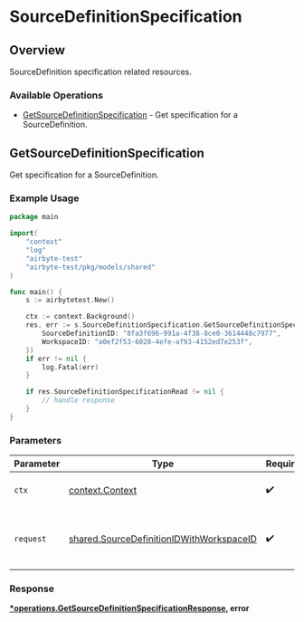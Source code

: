 # SourceDefinitionSpecification

## Overview

SourceDefinition specification related resources.

### Available Operations

* [GetSourceDefinitionSpecification](#getsourcedefinitionspecification) - Get specification for a SourceDefinition.

## GetSourceDefinitionSpecification

Get specification for a SourceDefinition.

### Example Usage

```go
package main

import(
	"context"
	"log"
	"airbyte-test"
	"airbyte-test/pkg/models/shared"
)

func main() {
    s := airbytetest.New()

    ctx := context.Background()
    res, err := s.SourceDefinitionSpecification.GetSourceDefinitionSpecification(ctx, shared.SourceDefinitionIDWithWorkspaceID{
        SourceDefinitionID: "8fa3f696-991a-4f38-8ce0-3614448c7977",
        WorkspaceID: "a0ef2f53-6028-4efe-af93-4152ed7e253f",
    })
    if err != nil {
        log.Fatal(err)
    }

    if res.SourceDefinitionSpecificationRead != nil {
        // handle response
    }
}
```

### Parameters

| Parameter                                                                                            | Type                                                                                                 | Required                                                                                             | Description                                                                                          |
| ---------------------------------------------------------------------------------------------------- | ---------------------------------------------------------------------------------------------------- | ---------------------------------------------------------------------------------------------------- | ---------------------------------------------------------------------------------------------------- |
| `ctx`                                                                                                | [context.Context](https://pkg.go.dev/context#Context)                                                | :heavy_check_mark:                                                                                   | The context to use for the request.                                                                  |
| `request`                                                                                            | [shared.SourceDefinitionIDWithWorkspaceID](../../models/shared/sourcedefinitionidwithworkspaceid.md) | :heavy_check_mark:                                                                                   | The request object to use for the request.                                                           |


### Response

**[*operations.GetSourceDefinitionSpecificationResponse](../../models/operations/getsourcedefinitionspecificationresponse.md), error**

